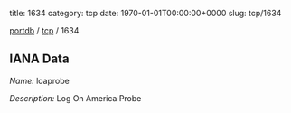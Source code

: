 title: 1634
category: tcp
date: 1970-01-01T00:00:00+0000
slug: tcp/1634

[portdb](/) / [tcp](/category/tcp.html) / 1634


## IANA Data

_Name:_ loaprobe

_Description:_ Log On America Probe

